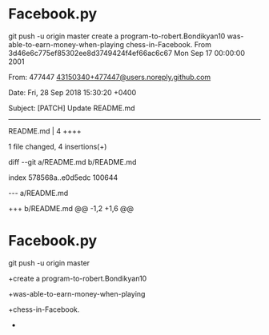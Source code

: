 # Facebook.py
git push -u origin master
create a program-to-robert.Bondikyan10
was-able-to-earn-money-when-playing
chess-in-Facebook.
From 3d46e6c775ef85302ee8d3749424f4ef66ac6c67 Mon Sep 17 00:00:00 2001

From: 477447 <43150340+477447@users.noreply.github.com>

Date: Fri, 28 Sep 2018 15:30:20 +0400

Subject: [PATCH] Update README.md

---

 README.md | 4 ++++
 
 1 file changed, 4 insertions(+)
 

diff --git a/README.md b/README.md

index 578568a..e0d5edc 100644

--- a/README.md

+++ b/README.md
@@ -1,2 +1,6 @@

 # Facebook.py
 
 git push -u origin master
 
+create a program-to-robert.Bondikyan10

+was-able-to-earn-money-when-playing

+chess-in-Facebook.

+

